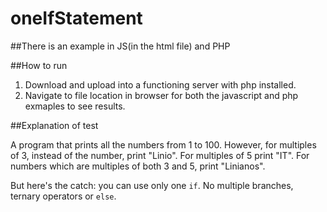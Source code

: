 # oneIfStatement
##There is an example in JS(in the html file) and PHP

##How to run 

1. Download and upload into a functioning server with php installed.
2. Navigate to file location in browser for both the javascript and php exmaples to see results.

##Explanation of test

A program that prints all the numbers from 1 to 100. However, for
multiples of 3, instead of the number, print "Linio". For multiples of 5 print
"IT". For numbers which are multiples of both 3 and 5, print "Linianos".

But here's the catch: you can use only one `if`. No multiple branches, ternary
operators or `else`.


